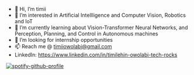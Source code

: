 - 👋 Hi, I’m timii
- 👀 I’m interested in Artificial Intellligence and Computer Vision, Robotics and IoT
- 🌱 I’m currently learning about Vision-Transformer Neural Networks, and Perception, Planning, and Control in Autonomous machines
- 💞️ I’m looking for internship opportunities
- 📫 Reach me @ timiiowolabi@gmail.com
- LinkedIn: https://www.linkedin.com/in/timilehin-owolabi-tech-rocks


[![spotify-github-profile](https://spotify-github-profile.vercel.app/api/view?uid=g589b807uk5v9tii78o2pmlz5&cover_image=true&theme=novatorem&show_offline=false&background_color=121212&bar_color=53b14f&bar_color_cover=false)](https://spotify-github-profile.vercel.app/api/view?uid=g589b807uk5v9tii78o2pmlz5&redirect=true)
